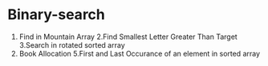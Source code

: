 # Binary-search
1. Find in Mountain Array
2.Find Smallest Letter Greater Than Target
3.Search in rotated sorted array
4. Book Allocation
5.First and Last Occurance of an element in sorted array
